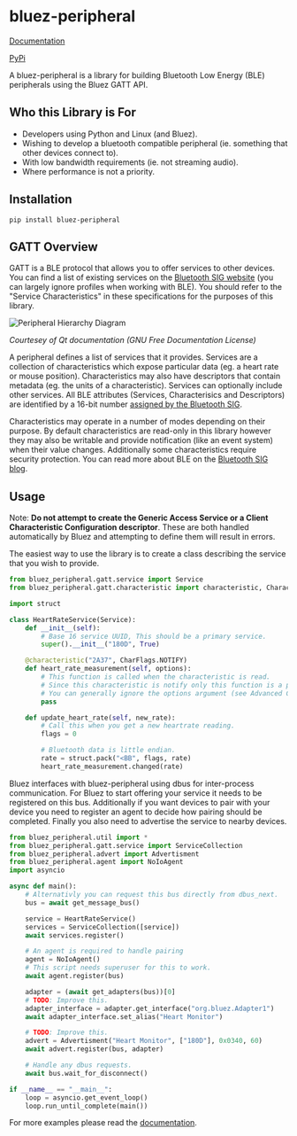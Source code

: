 # bluez-peripheral

[Documentation](https://bluez-peripheral.readthedocs.io/en/latest/)

[PyPi](https://pypi.org/project/bluez-peripheral/)

A bluez-peripheral is a library for building Bluetooth Low Energy (BLE) peripherals using the Bluez GATT API.

## Who this Library is For

- Developers using Python and Linux (and Bluez).
- Wishing to develop a bluetooth compatible peripheral (ie. something that other devices connect to).
- With low bandwidth requirements (ie. not streaming audio).
- Where performance is not a priority.

## Installation

`pip install bluez-peripheral`

## GATT Overview

GATT is a BLE protocol that allows you to offer services to other devices. 
You can find a list of existing services on the [Bluetooth SIG website](https://www.bluetooth.com/specifications/specs/) (you can largely ignore profiles when working with BLE). You should refer to the "Service Characteristics" in these specifications for the purposes of this library.

![Peripheral Hierarchy Diagram](https://doc.qt.io/qt-5/images/peripheral-structure.png)

*Courtesey of Qt documentation (GNU Free Documentation License)*

A peripheral defines a list of services that it provides. Services are a collection of characteristics which expose particular data (eg. a heart rate or mouse position). Characteristics may also have descriptors that contain metadata (eg. the units of a characteristic). Services can optionally include other services. All BLE attributes (Services, Characterisics and Descriptors) are identified by a 16-bit number [assigned by the Bluetooth SIG](https://www.bluetooth.com/specifications/assigned-numbers/).

Characteristics may operate in a number of modes depending on their purpose. By default characteristics are read-only in this library however they may also be writable and provide notification (like an event system) when their value changes. Additionally some characteristics require security protection. You can read more about BLE on the [Bluetooth SIG blog](https://www.bluetooth.com/blog/a-developers-guide-to-bluetooth/).

## Usage

Note: **Do not attempt to create the Generic Access Service or a Client Characteristic Configuration descriptor**. These are both handled automatically by Bluez and attempting to define them will result in errors.

The easiest way to use the library is to create a class describing the service that you wish to provide.
```python
from bluez_peripheral.gatt.service import Service
from bluez_peripheral.gatt.characteristic import characteristic, CharacteristicFlags as CharFlags

import struct

class HeartRateService(Service):
    def __init__(self):
        # Base 16 service UUID, This should be a primary service.
        super().__init__("180D", True)

    @characteristic("2A37", CharFlags.NOTIFY)
    def heart_rate_measurement(self, options):
        # This function is called when the characteristic is read.
        # Since this characteristic is notify only this function is a placeholder.
        # You can generally ignore the options argument (see Advanced Characteristics and Descriptors Documentation).
        pass

    def update_heart_rate(self, new_rate):
        # Call this when you get a new heartrate reading.
        flags = 0

        # Bluetooth data is little endian.
        rate = struct.pack("<BB", flags, rate)
        heart_rate_measurement.changed(rate)

```
Bluez interfaces with bluez-peripheral using dbus for inter-process communication. For Bluez to start offering your service it needs to be registered on this bus. Additionally if you want devices to pair with your device you need to register an agent to decide how pairing should be completed. Finally you also need to advertise the service to nearby devices.
```python
from bluez_peripheral.util import *
from bluez_peripheral.gatt.service import ServiceCollection
from bluez_peripheral.advert import Advertisment
from bluez_peripheral.agent import NoIoAgent
import asyncio

async def main():
    # Alternativly you can request this bus directly from dbus_next.
    bus = await get_message_bus()

    service = HeartRateService()
    services = ServiceCollection([service])
    await services.register()

    # An agent is required to handle pairing 
    agent = NoIoAgent()
    # This script needs superuser for this to work.
    await agent.register(bus)

    adapter = (await get_adapters(bus))[0]
    # TODO: Improve this.
    adapter_interface = adapter.get_interface("org.bluez.Adapter1")
    await adapter_interface.set_alias("Heart Monitor")

    # TODO: Improve this.
    advert = Advertisment("Heart Monitor", ["180D"], 0x0340, 60)
    await advert.register(bus, adapter)

    # Handle any dbus requests.
    await bus.wait_for_disconnect()

if __name__ == "__main__":
    loop = asyncio.get_event_loop()
    loop.run_until_complete(main())
``` 
For more examples please read the [documentation](https://bluez-peripheral.readthedocs.io/en/latest/).
